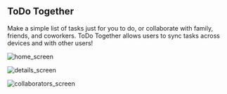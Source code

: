## ToDo Together

Make a simple list of tasks just for you to do, or collaborate with family, friends, and coworkers. ToDo Together allows users to sync tasks across devices and with other users! 

![home_screen]("https://drive.google.com/uc?id=10QgVKQsSMov1JxgVoG_LrFBXlhDfrjtd")

![details_screen]("https://drive.google.com/uc?id=1U1Okgg2ve9iad1G55GeYl8PZhvAU2Au-")

![collaborators_screen]("https://drive.google.com/uc?id=1vQ2UpIYgBEiuZTuJS83gavkF56OaXIYv")